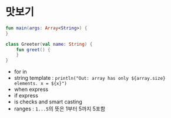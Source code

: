# 맛보기
```kotlin
fun main(args: Array<String>) {
}

class Greeter(val name: String) {
	fun greet() {
	}
}
```
- for in
- string template : ```println("Out: array has only ${array.size} elements. x = ${x}")```
- when express
- if express
- is checks and smart casting
- ranges : ```1...5```의 뜻은 1부터 5까지 5포함
